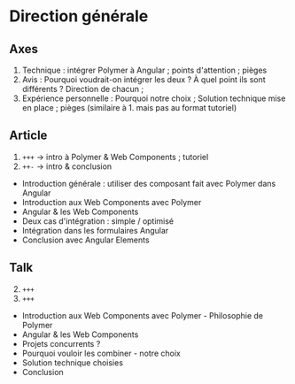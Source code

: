 # Direction générale

## Axes

1. Technique : intégrer Polymer à Angular ; points d'attention ; pièges
2. Avis : Pourquoi voudrait-on intégrer les deux ? À quel point ils sont différents ? Direction de chacun ;
3. Expérience personnelle : Pourquoi notre choix ; Solution technique mise en place ; pièges (similaire à 1. mais pas au format tutoriel)

## Article
1. `+++` -> intro à Polymer & Web Components ; tutoriel
2. `++-` -> intro & conclusion

- Introduction générale : utiliser des composant fait avec Polymer dans Angular
- Introduction aux Web Components avec Polymer
- Angular & les Web Components
- Deux cas d'intégration : simple / optimisé
- Intégration dans les formulaires Angular
- Conclusion avec Angular Elements

## Talk
2. `+++`
3. `+++`

- Introduction aux Web Components avec Polymer - Philosophie de Polymer
- Angular & les Web Components
- Projets concurrents ?
- Pourquoi vouloir les combiner - notre choix
- Solution technique choisies
- Conclusion